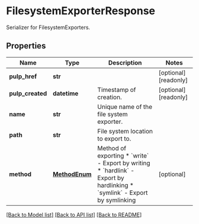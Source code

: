 # FilesystemExporterResponse

Serializer for FilesystemExporters.
## Properties
Name | Type | Description | Notes
------------ | ------------- | ------------- | -------------
**pulp_href** | **str** |  | [optional] [readonly] 
**pulp_created** | **datetime** | Timestamp of creation. | [optional] [readonly] 
**name** | **str** | Unique name of the file system exporter. | 
**path** | **str** | File system location to export to. | 
**method** | [**MethodEnum**](MethodEnum.md) | Method of exporting  * &#x60;write&#x60; - Export by writing * &#x60;hardlink&#x60; - Export by hardlinking * &#x60;symlink&#x60; - Export by symlinking | [optional] 

[[Back to Model list]](../README.md#documentation-for-models) [[Back to API list]](../README.md#documentation-for-api-endpoints) [[Back to README]](../README.md)


